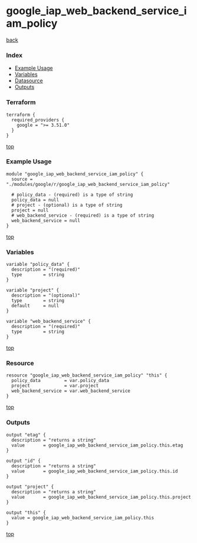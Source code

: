 # google_iap_web_backend_service_iam_policy

[back](../google.md)

### Index

- [Example Usage](#example-usage)
- [Variables](#variables)
- [Datasource](#datasource)
- [Outputs](#outputs)

### Terraform

```hcl
terraform {
  required_providers {
    google = ">= 3.51.0"
  }
}
```

[top](#index)

### Example Usage

```hcl
module "google_iap_web_backend_service_iam_policy" {
  source = "./modules/google/r/google_iap_web_backend_service_iam_policy"

  # policy_data - (required) is a type of string
  policy_data = null
  # project - (optional) is a type of string
  project = null
  # web_backend_service - (required) is a type of string
  web_backend_service = null
}
```

[top](#index)

### Variables

```hcl
variable "policy_data" {
  description = "(required)"
  type        = string
}

variable "project" {
  description = "(optional)"
  type        = string
  default     = null
}

variable "web_backend_service" {
  description = "(required)"
  type        = string
}
```

[top](#index)

### Resource

```hcl
resource "google_iap_web_backend_service_iam_policy" "this" {
  policy_data         = var.policy_data
  project             = var.project
  web_backend_service = var.web_backend_service
}
```

[top](#index)

### Outputs

```hcl
output "etag" {
  description = "returns a string"
  value       = google_iap_web_backend_service_iam_policy.this.etag
}

output "id" {
  description = "returns a string"
  value       = google_iap_web_backend_service_iam_policy.this.id
}

output "project" {
  description = "returns a string"
  value       = google_iap_web_backend_service_iam_policy.this.project
}

output "this" {
  value = google_iap_web_backend_service_iam_policy.this
}
```

[top](#index)